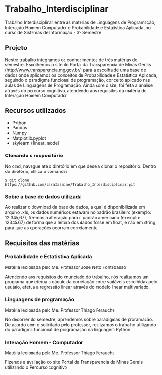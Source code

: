 # Trabalho_Interdisciplinar
Trabalho Interdisciplinar entre as matérias de Linguagens de Programação, Interação Homem Computador e Probabilidade e Estatistica Aplicada, no curso de Sistemas de Informação - 3º Semestre

## Projeto

Nestre trabalho integramos os conhecimentos de três matérias do semestre. Escolhemos o site do Portal da Transparencia de Minas Gerais (http://www.transparencia.mg.gov.br/) para a escolha de uma base de dados onde aplicamos os conceitos de Probabilidade e Estatística Aplicada, seguindo o paradigma funcional de programação, conceito aplicado nas aulas de Linguagens de Programação. Ainda sore o site, foi feita a analise através do percurso cognitivo, atendendo aos requisitos da matéria de Interação Homem Computador

## Recursos utilizados

- Python
- Pandas
- Numpy
- Matplotlib.pyplot
- skylearn / linear_model 

### Clonando o respositório

No cmd, navegue até o diretório em que deseja clonar o repositório.
Dentro do diretório, utiliza o comando: 

```
$ git clone https://github.com/LaraIasmine/Trabalho_Interdisciplinar.git
```

### Sobre a base de dados utilizada

Ao realizar o download da base de dados, a qual é disponibilizada em arquivo .xls, os dados numéricos estavam no padrão brasileiro (exemplo: 12.345,67), fizemos a alteração para o padrão americano (exemplo: 12345.67) de forma que a leitura dos dados fosse em float, e não em string, para que as operações ocorram corretamente

## Requisitos das matérias 

### Probabilidade e Estatistica Aplicada

Matéria lecionada pelo Me. Professor José Neto Fontebasso

Atendendo aos requisitos do enunciado do trabalho, nós realizamos um programa que efetua o cáculo da correlação entre variáveis escolhidas pelo usuário, efetua a regressão linear através do modelo linear multivariado. 

### Linguagens de programação 

Matéria lecionada pelo Me. Professor Thiago Ferauche

No decorrer do semestre, aprendemos sobre paradigmas de proramação. De acordo com o solicitado pelo professor, realizamos o trabalho utilizando do paradigma funcional de programação na linguagem Python

### Interação Homem - Computador

Matéria lecionada pelo Me. Professor Thiago Ferauche

Fizemos a avaliação do site Portal da Transparencia de Minas Gerais utilizando o Percurso cognitivo

